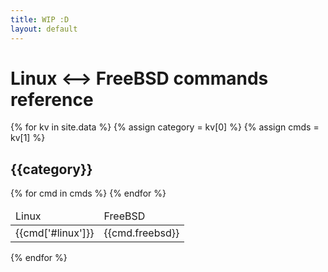 ```yaml
---
title: WIP :D
layout: default
---
```


# Linux  ⟷ FreeBSD commands reference

{% for kv in site.data %}
{% assign category = kv[0] %}
{% assign cmds     = kv[1] %}
## {{category}}
<table>
  <thead>
    <tr><td>Linux</td><td>FreeBSD</td></tr>
  </thead>
  <tbody>
{% for cmd in cmds %}
    <tr><td>{{cmd['#linux']}}</td><td>{{cmd.freebsd}}</td></tr>
{% endfor %}
  </tbody>
</table>
{% endfor %}
